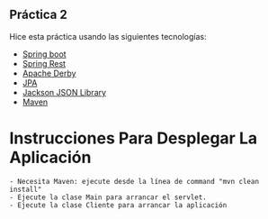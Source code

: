 ## Práctica 2

Hice esta práctica usando las siguientes tecnologías:
  - [Spring boot](https://projects.spring.io/spring-boot/)
  - [Spring Rest](https://spring.io/guides/gs/rest-service/)
  - [Apache Derby](https://db.apache.org/derby/)
  - [JPA](http://www.oracle.com/technetwork/java/javaee/tech/persistence-jsp-140049.html)
  - [Jackson JSON Library](https://github.com/FasterXML/jackson)
  - [Maven](https://maven.apache.org)

# Instrucciones Para Desplegar La Aplicación

	- Necesita Maven: ejecute desde la línea de command "mvn clean install"
	- Ejecute la clase Main para arrancar el servlet.
	- Ejecute la clase Cliente para arrancar la aplicación